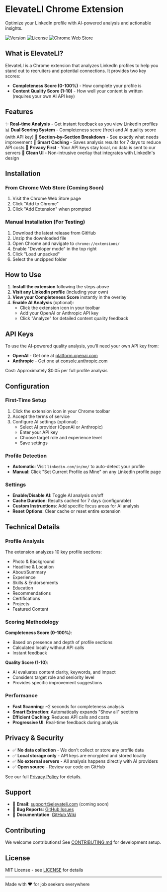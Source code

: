 # ElevateLI Chrome Extension

Optimize your LinkedIn profile with AI-powered analysis and actionable insights.

[![Version](https://img.shields.io/badge/version-0.4.3-blue.svg)](https://github.com/yourusername/elevateli)
[![License](https://img.shields.io/badge/license-MIT-green.svg)](LICENSE)
[![Chrome Web Store](https://img.shields.io/badge/Chrome-Extension-yellow.svg)](#)

## What is ElevateLI?

ElevateLI is a Chrome extension that analyzes LinkedIn profiles to help you stand out to recruiters and potential connections. It provides two key scores:

- **Completeness Score (0-100%)** - How complete your profile is
- **Content Quality Score (1-10)** - How well your content is written (requires your own AI API key)

## Features

✨ **Real-time Analysis** - Get instant feedback as you view LinkedIn profiles
📊 **Dual Scoring System** - Completeness score (free) and AI quality score (with API key)
🎯 **Section-by-Section Breakdown** - See exactly what needs improvement
💾 **Smart Caching** - Saves analysis results for 7 days to reduce API costs
🔐 **Privacy First** - Your API keys stay local, no data is sent to our servers
🎨 **Clean UI** - Non-intrusive overlay that integrates with LinkedIn's design

## Installation

### From Chrome Web Store (Coming Soon)
1. Visit the Chrome Web Store page
2. Click "Add to Chrome"
3. Click "Add Extension" when prompted

### Manual Installation (For Testing)
1. Download the latest release from GitHub
2. Unzip the downloaded file
3. Open Chrome and navigate to `chrome://extensions/`
4. Enable "Developer mode" in the top right
5. Click "Load unpacked"
6. Select the unzipped folder

## How to Use

1. **Install the extension** following the steps above
2. **Visit any LinkedIn profile** (including your own)
3. **View your Completeness Score** instantly in the overlay
4. **Enable AI Analysis** (optional):
   - Click the extension icon in your toolbar
   - Add your OpenAI or Anthropic API key
   - Click "Analyze" for detailed content quality feedback

## API Keys

To use the AI-powered quality analysis, you'll need your own API key from:
- **OpenAI** - Get one at [platform.openai.com](https://platform.openai.com)
- **Anthropic** - Get one at [console.anthropic.com](https://console.anthropic.com)

Cost: Approximately $0.05 per full profile analysis

## Configuration

### First-Time Setup
1. Click the extension icon in your Chrome toolbar
2. Accept the terms of service
3. Configure AI settings (optional):
   - Select AI provider (OpenAI or Anthropic)
   - Enter your API key
   - Choose target role and experience level
   - Save settings

### Profile Detection
- **Automatic**: Visit `linkedin.com/in/me/` to auto-detect your profile
- **Manual**: Click "Set Current Profile as Mine" on any LinkedIn profile page

### Settings
- **Enable/Disable AI**: Toggle AI analysis on/off
- **Cache Duration**: Results cached for 7 days (configurable)
- **Custom Instructions**: Add specific focus areas for AI analysis
- **Reset Options**: Clear cache or reset entire extension

## Technical Details

### Profile Analysis
The extension analyzes 10 key profile sections:
- Photo & Background
- Headline & Location
- About/Summary
- Experience
- Skills & Endorsements
- Education
- Recommendations
- Certifications
- Projects
- Featured Content

### Scoring Methodology
**Completeness Score (0-100%)**:
- Based on presence and depth of profile sections
- Calculated locally without API calls
- Instant feedback

**Quality Score (1-10)**:
- AI evaluates content clarity, keywords, and impact
- Considers target role and seniority level
- Provides specific improvement suggestions

### Performance
- **Fast Scanning**: ~2 seconds for completeness analysis
- **Smart Extraction**: Automatically expands "Show all" sections
- **Efficient Caching**: Reduces API calls and costs
- **Progressive UI**: Real-time feedback during analysis

## Privacy & Security

- ✅ **No data collection** - We don't collect or store any profile data
- ✅ **Local storage only** - API keys are encrypted and stored locally
- ✅ **No external servers** - All analysis happens directly with AI providers
- ✅ **Open source** - Review our code on GitHub

See our full [Privacy Policy](PRIVACY.md) for details.

## Support

- 📧 **Email**: support@elevateli.com (coming soon)
- 🐛 **Bug Reports**: [GitHub Issues](https://github.com/yourusername/elevateli/issues)
- 📖 **Documentation**: [GitHub Wiki](https://github.com/yourusername/elevateli/wiki)

## Contributing

We welcome contributions! See [CONTRIBUTING.md](CONTRIBUTING.md) for development setup.

## License

MIT License - see [LICENSE](LICENSE) for details

---

Made with ❤️ for job seekers everywhere